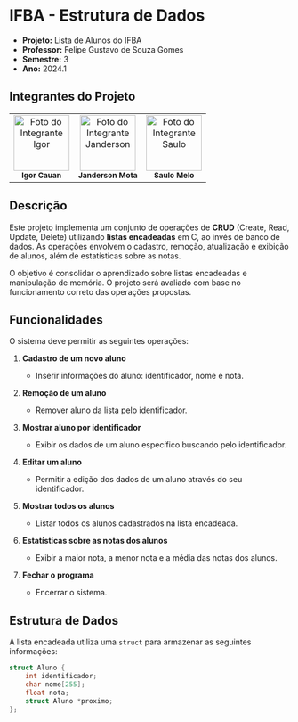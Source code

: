 # IFBA - Estrutura de Dados

- **Projeto:** Lista de Alunos do IFBA
- **Professor:** Felipe Gustavo de Souza Gomes
- **Semestre:** 3
- **Ano:** 2024.1

## Integrantes do Projeto

<table>
  <tr>
    <td align="center">
      <img src="https://avatars.githubusercontent.com/u/165097289?v=4" width="100px;" alt="Foto do Integrante Igor"/><br />
      <sub><b>Igor Cauan</b></sub>
    </td>
    <td align="center">
      <img src="https://avatars.githubusercontent.com/u/80362674?v=4" width="100px;" alt="Foto do Integrante Janderson"/><br />
      <sub><b>Janderson Mota</b></sub>
    </td>
    <td align="center">
      <img src="https://avatars.githubusercontent.com/u/157417082?v=4" width="100px;" alt="Foto do Integrante Saulo"/><br />
      <sub><b>Saulo Melo</b></sub>
    </td>
  </tr>
</table>

## Descrição

Este projeto implementa um conjunto de operações de **CRUD** (Create, Read, Update, Delete) utilizando **listas encadeadas** em C, ao invés de banco de dados. As operações envolvem o cadastro, remoção, atualização e exibição de alunos, além de estatísticas sobre as notas.

O objetivo é consolidar o aprendizado sobre listas encadeadas e manipulação de memória. O projeto será avaliado com base no funcionamento correto das operações propostas.

## Funcionalidades

O sistema deve permitir as seguintes operações:

1. **Cadastro de um novo aluno**
   - Inserir informações do aluno: identificador, nome e nota.
   
2. **Remoção de um aluno**
   - Remover aluno da lista pelo identificador.

3. **Mostrar aluno por identificador**
   - Exibir os dados de um aluno específico buscando pelo identificador.

4. **Editar um aluno**
   - Permitir a edição dos dados de um aluno através do seu identificador.

5. **Mostrar todos os alunos**
   - Listar todos os alunos cadastrados na lista encadeada.

6. **Estatísticas sobre as notas dos alunos**
   - Exibir a maior nota, a menor nota e a média das notas dos alunos.

7. **Fechar o programa**
   - Encerrar o sistema.

## Estrutura de Dados

A lista encadeada utiliza uma `struct` para armazenar as seguintes informações:

```c
struct Aluno {
    int identificador;
    char nome[255];
    float nota;
    struct Aluno *proximo;
};
